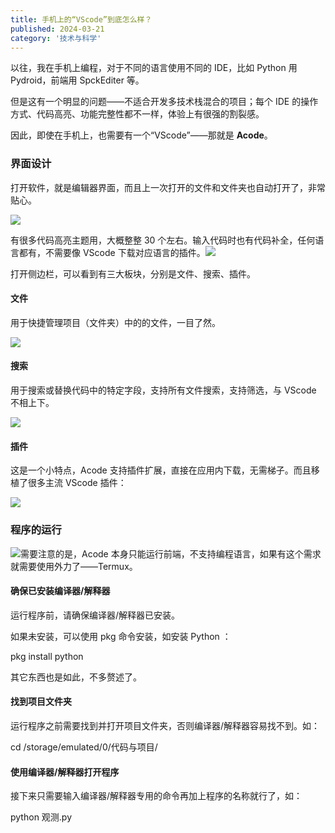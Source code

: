 ```yaml
---
title: 手机上的“VScode”到底怎么样？
published: 2024-03-21
category: '技术与科学'
---
```


以往，我在手机上编程，对于不同的语言使用不同的 IDE，比如 Python 用 Pydroid，前端用 SpckEditer  等。 

但是这有一个明显的问题——不适合开发多技术栈混合的项目；每个 IDE 的操作方式、代码高亮、功能完整性都不一样，体验上有很强的割裂感。

因此，即使在手机上，也需要有一个“VScode”——那就是 **Acode**。

### 界面设计

打开软件，就是编辑器界面，而且上一次打开的文件和文件夹也自动打开了，非常贴心。

[![](images/Screenshot_2024-03-21-21-09-45-603_com.foxdebug.acode_-512x1024.jpg)](http://blog.pinpe.top/wp-content/uploads/2024/03/Screenshot_2024-03-21-21-09-45-603_com.foxdebug.acode_.jpg)

有很多代码高亮主题用，大概整整 30 个左右。输入代码时也有代码补全，任何语言都有，不需要像 VScode 下载对应语言的插件。![](images/sticker-35.png)

打开侧边栏，可以看到有三大板块，分别是文件、搜索、插件。

#### 文件

用于快捷管理项目（文件夹）中的的文件，一目了然。

[![](images/Screenshot_2024-03-21-21-22-03-444_com.foxdebug.acode_-512x1024.jpg)](http://blog.pinpe.top/wp-content/uploads/2024/03/Screenshot_2024-03-21-21-22-03-444_com.foxdebug.acode_.jpg)

#### 搜索

用于搜索或替换代码中的特定字段，支持所有文件搜索，支持筛选，与 VScode 不相上下。

[![](images/Screenshot_2024-03-21-21-27-04-337_com.foxdebug.acode_-512x1024.jpg)](http://blog.pinpe.top/wp-content/uploads/2024/03/Screenshot_2024-03-21-21-27-04-337_com.foxdebug.acode_.jpg)

#### 插件

这是一个小特点，Acode 支持插件扩展，直接在应用内下载，无需梯子。而且移植了很多主流 VScode 插件：

[![](images/Screenshot_2024-03-21-21-30-25-104_com.foxdebug.acode_-512x1024.jpg)](http://blog.pinpe.top/wp-content/uploads/2024/03/Screenshot_2024-03-21-21-30-25-104_com.foxdebug.acode_.jpg)

### 程序的运行

![](images/sticker-26.png)需要注意的是，Acode 本身只能运行前端，不支持编程语言，如果有这个需求就需要使用外力了——Termux。

#### 确保已安装编译器/解释器

运行程序前，请确保编译器/解释器已安装。

如果未安装，可以使用 pkg 命令安装，如安装 Python ：

pkg install python

其它东西也是如此，不多赘述了。

#### 找到项目文件夹

运行程序之前需要找到并打开项目文件夹，否则编译器/解释器容易找不到。如：

cd /storage/emulated/0/代码与项目/

#### 使用编译器/解释器打开程序

接下来只需要输入编译器/解释器专用的命令再加上程序的名称就行了，如：

python 观测.py